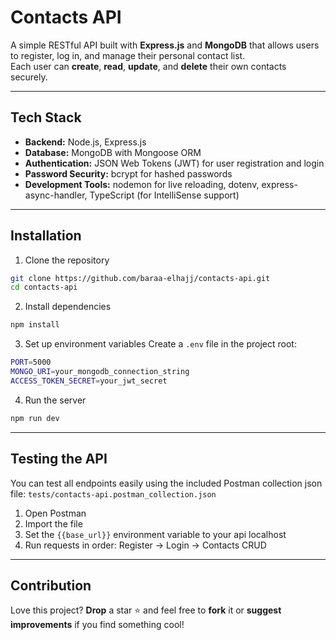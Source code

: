 # Contacts API

A simple RESTful API built with **Express.js** and **MongoDB** that allows users to register, log in, and manage their personal contact list.  
Each user can **create**, **read**, **update**, and **delete** their own contacts securely.

---

## Tech Stack

- **Backend:** Node.js, Express.js
- **Database:** MongoDB with Mongoose ORM
- **Authentication:** JSON Web Tokens (JWT) for user registration and login
- **Password Security:** bcrypt for hashed passwords
- **Development Tools:** nodemon for live reloading, dotenv, express-async-handler, TypeScript (for IntelliSense support)

---

## Installation

1. Clone the repository

```bash
git clone https://github.com/baraa-elhajj/contacts-api.git
cd contacts-api
```

2. Install dependencies

```bash
npm install
```

3. Set up environment variables
   Create a `.env` file in the project root:

```bash
PORT=5000
MONGO_URI=your_mongodb_connection_string
ACCESS_TOKEN_SECRET=your_jwt_secret
```

4. Run the server

```bash
npm run dev
```

---

## Testing the API

You can test all endpoints easily using the included Postman collection json file: `tests/contacts-api.postman_collection.json`

1. Open Postman
2. Import the file
3. Set the `{{base_url}}` environment variable to your api localhost
4. Run requests in order: Register → Login → Contacts CRUD

---

## Contribution

Love this project? **Drop** a star ⭐ and feel free to **fork** it or **suggest improvements** if you find something cool!
